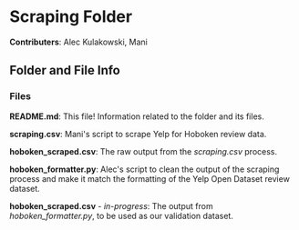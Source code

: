 # Scraping Folder 

**Contributers**: Alec Kulakowski, Mani 

Folder and File Info 
--------------------

### Files

**README.md**: This file! Information related to the folder and its files. 

**scraping.csv**: Mani's script to scrape Yelp for Hoboken review data. 

**hoboken_scraped.csv**: The raw output from the *scraping.csv* process. 

**hoboken_formatter.py**: Alec's script to clean the output of the scraping process
and make it match the formatting of the Yelp Open Dataset review dataset. 

**hoboken_scraped.csv** - *in-progress*: The output from *hoboken_formatter.py*, 
to be used as our validation dataset. 
